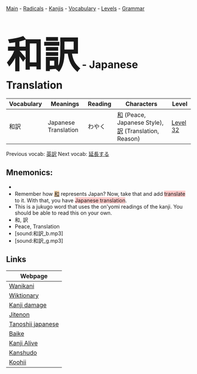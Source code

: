 <style> bigfont {font-size: 100px}</style>
[Main](../README.md) -
[Radicals](../radicals.md) -
[Kanjis](../kanjis.md) -
[Vocabulary](../vocabulary.md) -
[Levels](../levels.md) -
[Grammar](../grammar.md)
# <bigfont> 和訳</bigfont> - Japanese Translation 

| Vocabulary | Meanings | Reading | Characters | Level |
| --- | --- | --- | --- | --- |
| 和訳 | Japanese Translation | わやく |  [和](../kanjis/和.md) (Peace, Japanese Style), [訳](../kanjis/訳.md) (Translation, Reason) | [Level 32](../levels/wk_level32.md) |

Previous vocab: [英訳](英訳.md) Next vocab: [延長する](延長する.md) 

## Mnemonics:

* 
* Remember how <span style="background-color:#fed8b1"> [和](https://jisho.org/search/和)</span> represents Japan? Now, take that and add <span style="background-color:#ffcccb"> translate</span> to it. With that, you have <span style="background-color:#ffcccb"> Japanese translation</span>.
* This is a jukugo word that uses the on'yomi readings of the kanji. You should be able to read this on your own.
* 和, 訳
* Peace, Translation
* [sound:和訳_b.mp3]
* [sound:和訳_g.mp3]


## Links 

| Webpage |
| --- |
| [Wanikani          ](https://www.wanikani.com/kanji/和訳) |
| [Wiktionary        ](https://en.wiktionary.org/wiki/和訳) |
| [Kanji damage      ](http://www.kanjidamage.com/kanji/search?utf8=✓&q=和訳) |
| [Jitenon           ](https://jitenon.com/kanji/和訳) |
| [Tanoshii japanese ](https://www.tanoshiijapanese.com/dictionary/kanji.cfm?k=和訳) |
| [Baike             ](https://baike.baidu.com/item/和訳) |
| [Kanji Alive       ](https://app.kanjialive.com/和訳) |
| [Kanshudo          ](https://www.kanshudo.com/searchmn?q=和訳) |
| [Koohii            ](https://kanji.koohii.com/study/kanji/和訳) |
